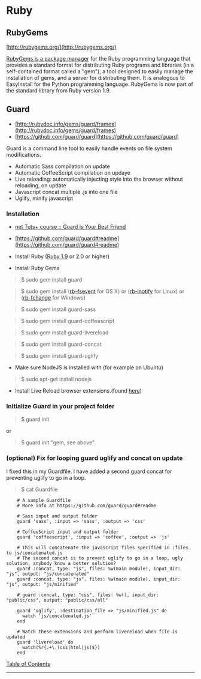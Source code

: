 # Ruby

## RubyGems
[http://rubygems.org/](http://rubygems.org/)

[RubyGems is a package manager](http://en.wikipedia.org/wiki/RubyGems) for the Ruby programming language that provides a standard format for distributing Ruby programs and libraries (in a self-contained format called a "gem"), a tool designed to easily manage the installation of gems, and a server for distributing them. It is analogous to EasyInstall for the Python programming language. RubyGems is now part of the standard library from Ruby version 1.9.

## Guard
* [http://rubydoc.info/gems/guard/frames](http://rubydoc.info/gems/guard/frames)
* [https://github.com/guard/guard](https://github.com/guard/guard)

Guard is a command line tool to easily handle events on file system modifications.

* Automatic Sass compilation on update
* Automatic CoffeeScript compilation on updaye
* Live reloading: automatically injecting style into the browser without reloading, on update
* Javascript concat multiple .js into one file
* Uglify, minify javascript

### Installation
* [net Tuts+ course :: Guard is Your Best Friend](http://net.tutsplus.com/tutorials/tools-and-tips/guard-is-your-best-friend/)
* [https://github.com/guard/guard#readme](https://github.com/guard/guard#readme)

* Install Ruby ([Ruby 1.9](http://lenni.info/blog/2011/12/installing-ruby-1-9-2-on-ubuntu-11-10-oneric-ocelot-without-using-rvm/#uninstall) or 2.0 or higher)
* Install Ruby Gems

>$ sudo gem install guard

>$ sudo gem install ([rb-fsevent](https://github.com/nex3/rb-inotify) for OS X) or ([rb-inotify](https://github.com/nex3/rb-inotify) for Linux) or ([rb-fchange](https://github.com/stereobooster/rb-fchange) for Windows)

>$ sudo gem install guard-sass

>$ sudo gem install guard-coffeescript

>$ sudo gem install guard-livereload

>$ sudo gem install guard-concat

>$ sudo gem install guard-uglify

* Make sure NodeJS is installed with (for example on Ubuntu)

>$ sudo apt-get install nodejs

* Install Live Reload browser extensions.(found [here](http://feedback.livereload.com/knowledgebase/articles/86242-how-do-i-install-and-use-the-browser-extensions-))


### Initialize Guard in your project folder

>$ guard init

or

>$ guard init "gem, see above"


### (optional) Fix for looping guard uglify and concat on update
I fixed this in my Guardfile. I have added a second guard concat for preventing uglify to go in a loop.


>$ cat Guardfile

		# A sample Guardfile
		# More info at https://github.com/guard/guard#readme

		# Sass input and output folder
		guard 'sass', :input => 'sass', :output => 'css'

		# CoffeeScript input and output folder
		guard 'coffeescript', :input => 'coffee', :output => 'js'

		# This will concatenate the javascript files specified in :files to js/concatenated.js
		# The second concat is to prevent uglify to go in a loop, ugly solution, anybody know a better solution?
		guard :concat, type: "js", files: %w(main module), input_dir: "js", output: "js/concatenated"
		guard :concat, type: "js", files: %w(main module), input_dir: "js", output: "js/minified"

		# guard :concat, type: "css", files: %w(), input_dir: "public/css", output: "public/css/all"

		guard 'uglify', :destination_file => "js/minified.js" do
		  watch 'js/concatenated.js'
		end

		# Watch these extensions and perform livereload when file is updated
		guard 'livereload' do
		  watch(%r{.+\.(css|html|js)$})
		end



[Table of Contents](TABLE-OF-CONTENTS.md#ruby)

---------------------------



